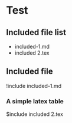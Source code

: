 # Test

## Included file list

* included-1.md
* included 2.tex

## Included file

!include included-1.md

### A simple latex table

$include included 2.tex


